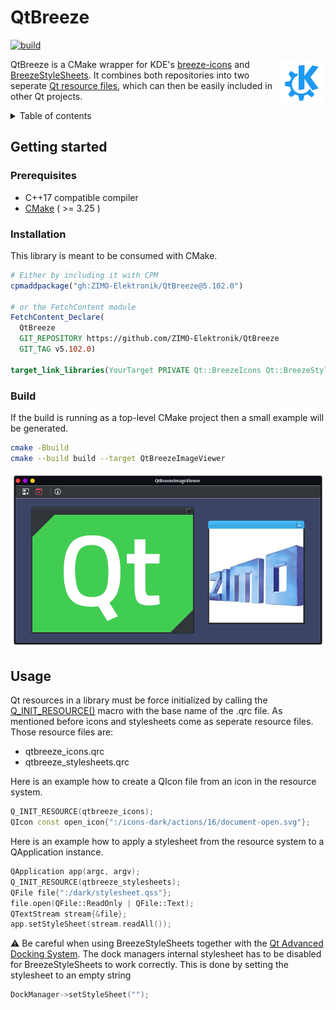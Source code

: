 # QtBreeze

[![build](https://github.com/ZIMO-Elektronik/QtBreeze/actions/workflows/build.yml/badge.svg)](https://github.com/ZIMO-Elektronik/QtBreeze/actions/workflows/build.yml)

<img src="data/images/logo.png" width="15%" align="right"/>

QtBreeze is a CMake wrapper for KDE's [breeze-icons](https://github.com/KDE/breeze-icons) and [BreezeStyleSheets](https://github.com/Alexhuszagh/BreezeStyleSheets). It combines both repositories into two seperate [Qt resource files](https://doc.qt.io/qt-5/resources.html#resource-collection-files-op-op-qrc), which can then be easily included in other Qt projects.

<details>
  <summary>Table of contents</summary>
  <ol>
    <li><a href="#getting-started">Getting started</a></li>
      <ul>
        <li><a href="#prerequisites">Prerequisites</a></li>
        <li><a href="#installation">Installation</a></li>
        <li><a href="#build">Build</a></li>
      </ul>
    <li><a href="#usage">Usage</a></li>
  </ol>
</details>

## Getting started
### Prerequisites
- C++17 compatible compiler
- [CMake](https://cmake.org/) ( >= 3.25 )

### Installation
This library is meant to be consumed with CMake.

```cmake
# Either by including it with CPM
cpmaddpackage("gh:ZIMO-Elektronik/QtBreeze@5.102.0")

# or the FetchContent module
FetchContent_Declare(
  QtBreeze
  GIT_REPOSITORY https://github.com/ZIMO-Elektronik/QtBreeze
  GIT_TAG v5.102.0)

target_link_libraries(YourTarget PRIVATE Qt::BreezeIcons Qt::BreezeStyleSheets)
```

### Build
If the build is running as a top-level CMake project then a small example will be generated.
```sh
cmake -Bbuild
cmake --build build --target QtBreezeImageViewer
```

![alt_text](data/images/image_viewer.png)

## Usage
Qt resources in a library must be force initialized by calling the [Q_INIT_RESOURCE()](https://doc.qt.io/qt-5/qdir.html#Q_INIT_RESOURCE) macro with the base name of the .qrc file. As mentioned before icons and stylesheets come as seperate resource files. Those resource files are:
- qtbreeze_icons.qrc
- qtbreeze_stylesheets.qrc

Here is an example how to create a QIcon file from an icon in the resource system.
```cpp
Q_INIT_RESOURCE(qtbreeze_icons);
QIcon const open_icon{":/icons-dark/actions/16/document-open.svg"};
```

Here is an example how to apply a stylesheet from the resource system to a QApplication instance.
```cpp
QApplication app(argc, argv);
Q_INIT_RESOURCE(qtbreeze_stylesheets);
QFile file{":/dark/stylesheet.qss"};
file.open(QFile::ReadOnly | QFile::Text);
QTextStream stream{&file};
app.setStyleSheet(stream.readAll());
```

:warning: Be careful when using BreezeStyleSheets together with the [Qt Advanced Docking System](https://github.com/githubuser0xFFFF/Qt-Advanced-Docking-System). The dock managers internal stylesheet has to be disabled for BreezeStyleSheets to work correctly. This is done by setting the stylesheet to an empty string
```cpp
DockManager->setStyleSheet("");
```